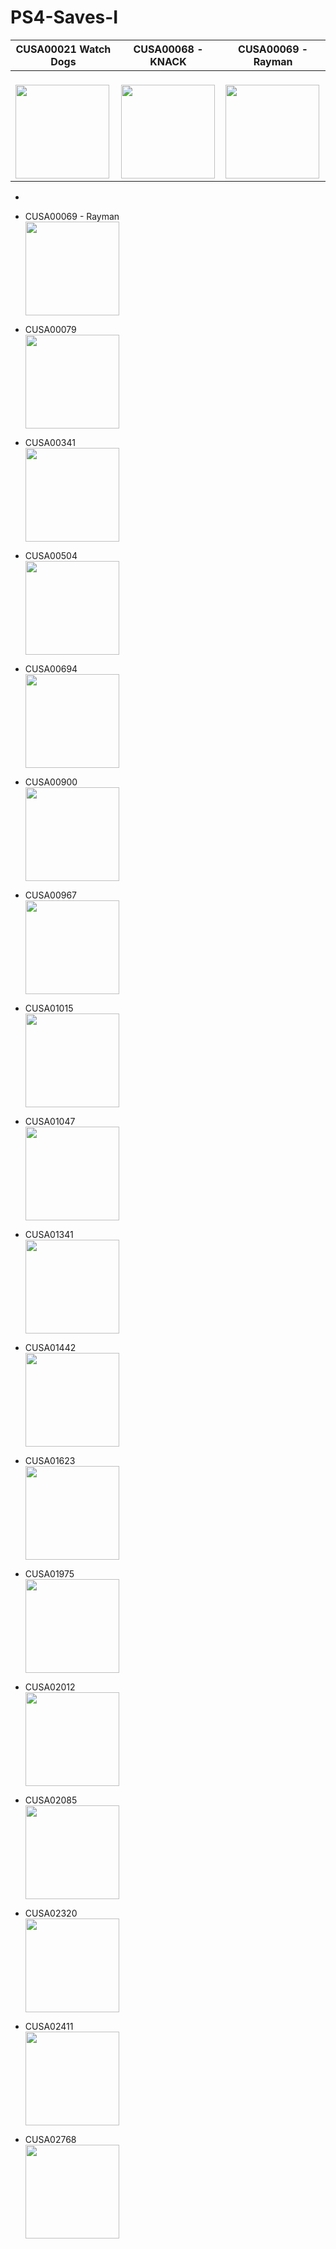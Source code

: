# PS4-Saves-I


| CUSA00021 Watch Dogs |    CUSA00068 - KNACK |CUSA00069 - Rayman|
|----------------------|----------------------|----------------------|
|</br><img src="https://gs2-sec.ww.prod.dl.playstation.net/gs2-sec/appkgo/prod/CUSA00021_00/3/i_651e9eb6c151a5b9d2956c51f2c7aff5a72ec4e151874162adf72fb0a6be8724/i/icon0.png" alt="" title="" width="150"/>| </br><img src="https://gs2-sec.ww.prod.dl.playstation.net/gs2-sec/appkgo/prod/CUSA00068_00/3/i_f09e0f9fced42b75062281734b9431eb5585ea79add41e2a5743266db6b3664b/i/icon0.png" alt="" title="" width="150"/> |</br><img src="https://gs2-sec.ww.prod.dl.playstation.net/gs2-sec/appkgo/prod/CUSA00069_00/2/i_550821eb98a3a064f0b26d252fa1fcaa27ba7cd0c21f96838e2de3ddec415eba/i/icon0.png" alt="" title="" width="150"/>|


- 


- CUSA00069 - Rayman
</br><img src="https://gs2-sec.ww.prod.dl.playstation.net/gs2-sec/appkgo/prod/CUSA00069_00/2/i_550821eb98a3a064f0b26d252fa1fcaa27ba7cd0c21f96838e2de3ddec415eba/i/icon0.png" alt="" title="" width="150"/>

- CUSA00079
</br><img src="https://gs2-sec.ww.prod.dl.playstation.net/gs2-sec/appkgo/prod/CUSA00079_00/3/i_58300ebc7405fbc62ef201ebc9bc7eead00c2ab8babda5769b8b13a81ab2ca8c/i/icon0.png" alt="" title="" width="150"/>

- CUSA00341
</br><img src="https://gs2-sec.ww.prod.dl.playstation.net/gs2-sec/appkgo/prod/CUSA00341_00/1/i_afeceb5f2e4bf76e0a467b0d65401fa7ab0023603ef01f1aca80854f6f4648b6/i/icon0.png" alt="" title="" width="150"/>

- CUSA00504
</br><img src="https://gs2-sec.ww.prod.dl.playstation.net/gs2-sec/appkgo/prod/CUSA00504_00/3/i_9cbca043e6cc002ea19bd4a89f3666e7d665299e03a97523ad12c2eae711dcde/i/icon0.png" alt="" title="" width="150"/>

- CUSA00694
</br><img src="https://gs2-sec.ww.prod.dl.playstation.net/gs2-sec/appkgo/prod/CUSA00694_00/2/i_16b87c47f8fbb18b334660e4f0c6ff94d195d8bb2b67a79878600bad8d36ba9a/i/icon0.png" alt="" title="" width="150"/>

- CUSA00900
</br><img src="https://gs2-sec.ww.prod.dl.playstation.net/gs2-sec/appkgo/prod/CUSA00900_00/2/i_44578d0c707358eb7f7ba1c1584fcbea87e924e3217439aadd15ddc6f1851e5b/i/icon0.png" alt="" title="" width="150"/>

- CUSA00967
</br><img src="https://gs2-sec.ww.prod.dl.playstation.net/gs2-sec/appkgo/prod/CUSA00967_00/5/i_6168f62d5d3bf6585f777212d2da736a24d4720ed7963c9dedb80137d8d812fb/i/icon0.png" alt="" title="" width="150"/>

- CUSA01015
</br><img src="https://gs2-sec.ww.prod.dl.playstation.net/gs2-sec/appkgo/prod/CUSA01015_00/3/i_46a63e02581b254dbaa76d990ac4c680f6b0e7aa8cedac83c486da87e59c6da1/i/icon0.png" alt="" title="" width="150"/>

- CUSA01047
</br><img src="https://gs2-sec.ww.prod.dl.playstation.net/gs2-sec/appkgo/prod/CUSA01047_00/2/i_eee87592e7f204f1212bdfe8550351d96b7caf887f5a7f620d775fa80dd5539a/i/icon0.png" alt="" title="" width="150"/>

- CUSA01341
</br><img src="https://gs2-sec.ww.prod.dl.playstation.net/gs2-sec/appkgo/prod/CUSA01341_00/2/i_6043c24eb627774432e82ee4b0482c2326302e773ed89be993e60601d1e0fd9f/i/icon0.png" alt="" title="" width="150"/>

- CUSA01442
</br><img src="https://gs2-sec.ww.prod.dl.playstation.net/gs2-sec/appkgo/prod/CUSA01442_00/2/i_e3348f40ecee98fafff2eac8626cc2ef5852f0cee018c9c4ed78c0d2946d527b/i/icon0.png" alt="" title="" width="150"/>

- CUSA01623
</br><img src="https://gs2-sec.ww.prod.dl.playstation.net/gs2-sec/appkgo/prod/CUSA01623_00/3/i_4235c8b4ed044602c9aa3eb7c9d6de5b7bf78e16692636bb7c548b45d60e1705/i/icon0.png" alt="" title="" width="150"/>

- CUSA01975
</br><img src="https://gs2-sec.ww.prod.dl.playstation.net/gs2-sec/appkgo/prod/CUSA01975_00/2/i_3525ae998edcfec44c7c0350858ccd327397b8f79b45fa601f177cb1e084f024/i/icon0.png" alt="" title="" width="150"/>

- CUSA02012
</br><img src="https://gs2-sec.ww.prod.dl.playstation.net/gs2-sec/appkgo/prod/CUSA02012_00/1/i_018d3114f496346e1705e2165d8980995ee1253dc9a85c8cc1bfb8ffff1856cb/i/icon0.png" alt="" title="" width="150"/>

- CUSA02085
</br><img src="https://gs2-sec.ww.prod.dl.playstation.net/gs2-sec/appkgo/prod/CUSA02085_00/6/i_8520b8dc00ba1f47f0b53d3cd16786232a7b1acf463e4696c2e202db019324df/i/icon0.png" alt="" title="" width="150"/>

- CUSA02320
</br><img src="https://gs2-sec.ww.prod.dl.playstation.net/gs2-sec/appkgo/prod/CUSA02320_00/1/i_ccb1d3158491ffd8e2383fa8fbf4a68ccaa8c92e404b407ad9b9f0dc4489f096/i/icon0.png" alt="" title="" width="150"/>

- CUSA02411
</br><img src="https://gs2-sec.ww.prod.dl.playstation.net/gs2-sec/appkgo/prod/CUSA02411_00/6/i_d94b249bbfcaeaaf402450fc0d84211f45f80a4799deeb8bcc2f54506d2496ba/i/icon0.png" alt="" title="" width="150"/>

- CUSA02768 
</br><img src="https://gs2-sec.ww.prod.dl.playstation.net/gs2-sec/appkgo/prod/CUSA02768_00/3/i_dd376d6dbac2ceb5884fe20b4affd84a5ed0196d8548d0615341427385b1a71e/i/icon0.png" alt="" title="" width="150"/>
